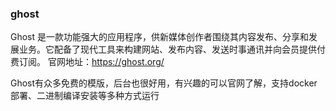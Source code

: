 ### ghost
Ghost 是一款功能强大的应用程序，供新媒体创作者围绕其内容发布、分享和发展业务。它配备了现代工具来构建网站、发布内容、发送时事通讯并向会员提供付费订阅。
官网地址：https://ghost.org/

Ghost有众多免费的模版，后台也很好用，有兴趣的可以官网了解，支持docker部署、二进制编译安装等多种方式运行

